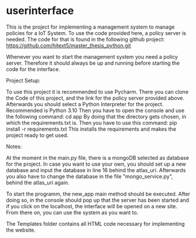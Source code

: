 # userinterface
This is the project for implementing a management system to manage policies for a IoT System.
To use the code provided here, a policy server is needed. The code for that is found in the following github project: https://github.com/hitext5/master_thesis_python.git

Whenever you want to start the management system you need a policy server. Therefore it should always be up and running before starting the code for the interface.


Project Setup:

To use this project it is recommended to use Pycharm. There you can clone the Code of this project, and the link for the policy server provided above.
Afterwards you should select a Python Interpreter for the project. Recommended is Python 3.10
Then you have to open the console and use the following command: cd app
By doing that the directory gets chosen, in which the requirements.txt is. Then you have to use this command: pip install -r requirements.txt
This installs the requirements and makes the project ready to get used.


Notes:

At the moment in the main.py file, there is a mongoDB selected as database for the project. In case you want to use your own, you should set up a new database and input the database in line 16 behind the atlas_uri. 
Afterwards you also have to change the database in the file "mongo_service.py", behind the atlas_uri again.

To start the programm, the new_app main method should be executed.
After doing so, in the console should pop up that the server has been started and if you click on the localhost, the interface will be opened on a new site.
From there on, you can use the system as you want to.

The Templates folder contains all HTML code necessary for implementing the website. 
